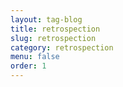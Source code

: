 ```yaml
---
layout: tag-blog
title: retrospection
slug: retrospection
category: retrospection
menu: false
order: 1
---
```

